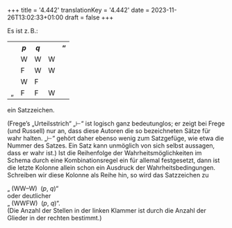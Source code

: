 +++
title = '4.442'
translationKey = '4.442'
date = 2023-11-26T13:02:33+01:00
draft = false
+++

Es ist z. B.:
<!-- noindent --><div class="centered"><table class="truthtable"><tr><th></th><th class="l"><span class="mathmode"><var>p</var></span></th><th class="m"><span class="mathmode"><var>q</var></span></th><th class="e"></th><th>“</th></tr><tr><td></td><td class="l">W</td><td class="m">W</td><td class="e">W</td><td></td></tr><tr><td></td><td class="l">F</td><td class="m">W</td><td class="e">W</td><td></td></tr><tr><td></td><td class="l">W</td><td class="m">F</td><td class="e"></td><td></td></tr><tr><td>„</td><td class="l">F</td><td class="m">F</td><td class="e">W</td><td></td></tr></table></div>
<!-- flushright --> ein Satzzeichen.
(Frege’s „Urteilsstrich“ „<span class="mathmode">⊢</span>“ ist logisch ganz bedeutunglos; er zeigt bei Frege (und Russell) nur an, dass diese Autoren die so bezeichneten Sätze für wahr halten. 
„<span class="mathmode">⊢</span>“ gehört daher ebenso wenig zum Satzgefüge, wie etwa die Nummer des Satzes. Ein Satz kann unmöglich von sich selbst aussagen, dass er wahr ist.)
Ist die Reihenfolge der Wahrheitsmöglichkeiten im Schema durch eine Kombinationsregel ein für allemal festgesetzt, dann ist die letzte Kolonne allein schon ein Ausdruck der Wahrheitsbedingungen. Schreiben wir diese Kolonne als Reihe hin, so wird das Satzzeichen zu
<div class="centered"><span class="mathmode"> „ <span class="mathop">(<span class="mathrm">WW–W</span>)</span>&nbsp; (<var>p</var>, <var>q</var>)“ </span></div><span class="mathmode"></span>
<!-- noindent --> oder deutlicher
<div class="centered"><span class="mathmode"> „ <span class="mathop">(<span class="mathrm">WWFW</span>)</span>&nbsp; (<var>p</var>, <var>q</var>)“. </span></div><span class="mathmode"></span>
(Die Anzahl der Stellen in der linken Klammer ist durch die Anzahl der Glieder in der rechten bestimmt.)
